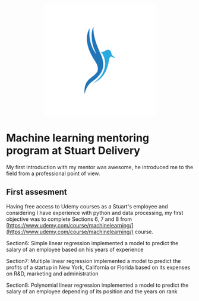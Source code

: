 
<p align='center'><img src='./pic.png' width='300' height='300'></p>

# Machine learning mentoring program at Stuart Delivery

My first introduction with my mentor was awesome, he introduced me to the field from a professional point of view. 

## First assesment 

Having free access to Udemy courses as a Stuart's employee and considering I have experience with python and data processing, my first objective was to complete Sections 6, 7 and 8 from [https://www.udemy.com/course/machinelearning/](https://www.udemy.com/course/machinelearning/) course.

Section6: Simple linear regression
	implemented a model to predict the salary of an employee based on his years of experience 

Section7: Multiple linear regression
	implemented a model to predict the profits of a startup in New York, California or Florida
	based on its expenses on R&D, marketing and administration

Section8: Polynomial linear regression
	implemented a model to predict the salary of an employee depending of its position and the 
	years on rank



